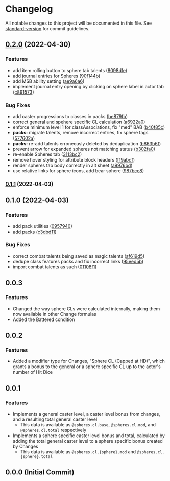 # Changelog

All notable changes to this project will be documented in this file. See [standard-version](https://github.com/conventional-changelog/standard-version) for commit guidelines.

## [0.2.0](https://gitlab.com/Ethaks/foundryvtt-pf1-spheres/compare/v0.1.1...v0.2.0) (2022-04-30)


### Features

* add item rolling button to sphere tab talents ([8098dfe](https://gitlab.com/Ethaks/foundryvtt-pf1-spheres/commit/8098dfedefb4f410b5399c7234994c8717ba4594))
* add journal entries for Spheres ([90f144b](https://gitlab.com/Ethaks/foundryvtt-pf1-spheres/commit/90f144b9e84a60371d7b4661e3b92ec513a9abef))
* add MSB ability setting ([ae9a6a6](https://gitlab.com/Ethaks/foundryvtt-pf1-spheres/commit/ae9a6a603160590a1a035126b658c7661a5bfda9))
* implement journal entry opening by clicking on sphere label in actor tab ([c891573](https://gitlab.com/Ethaks/foundryvtt-pf1-spheres/commit/c8915736da1b3bc9a93f963de1615d5c6ee7a77f))


### Bug Fixes

* add caster progressions to classes in packs ([be879fb](https://gitlab.com/Ethaks/foundryvtt-pf1-spheres/commit/be879fbaf333a4f76e28a51ae3b180673a64f5f7))
* correct general and spehere specific CL calculation ([a6922a0](https://gitlab.com/Ethaks/foundryvtt-pf1-spheres/commit/a6922a06d6d78d4b6264883b4e9823ecc64d1491))
* enforce minimum level 1 for classAssociations, fix "med" BAB ([b40f85c](https://gitlab.com/Ethaks/foundryvtt-pf1-spheres/commit/b40f85cc35a69f103fefc2bfd9d7e44521c6cf92))
* **packs:** migrate talents, remove incorrect entries, fix sphere tags ([577602a](https://gitlab.com/Ethaks/foundryvtt-pf1-spheres/commit/577602af16eba131f0f239c032a122342293e53e))
* **packs:** re-add talents erroneously deleted by deduplication ([b863b6f](https://gitlab.com/Ethaks/foundryvtt-pf1-spheres/commit/b863b6f53d52c162b50f9f6226e110798294690a))
* prevent arrow for expanded spheres not matching status ([b302fa0](https://gitlab.com/Ethaks/foundryvtt-pf1-spheres/commit/b302fa098a36cf9f797f390bbada36475193f62c))
* re-enable Spheres tab ([3113bc2](https://gitlab.com/Ethaks/foundryvtt-pf1-spheres/commit/3113bc287b29c2d790ed3902004157bf0aa88983))
* remove hover styling for attribute block headers ([f19abdf](https://gitlab.com/Ethaks/foundryvtt-pf1-spheres/commit/f19abdf2230f95dadbba357c035e2aa1da37e4e8))
* render spheres tab body correctly in alt sheet ([a9976bd](https://gitlab.com/Ethaks/foundryvtt-pf1-spheres/commit/a9976bd94a291c3bb2e2e44caa27cf299d94551e))
* use relative links for sphere icons, add bear sphere ([987bce8](https://gitlab.com/Ethaks/foundryvtt-pf1-spheres/commit/987bce8f629aaf63e9e0f06a07d75bd62f5a0812))

### [0.1.1](https://gitlab.com/Ethaks/foundryvtt-pf1-spheres/compare/v0.1.0...v0.1.1) (2022-04-03)

## 0.1.0 (2022-04-03)


### Features

* add pack utilities ([0957940](https://gitlab.com/Ethaks/foundryvtt-pf1-spheres/commit/095794016a350ad40c2092c0001af8a445b2208d))
* add packs ([c3dbd11](https://gitlab.com/Ethaks/foundryvtt-pf1-spheres/commit/c3dbd1194ee6cc757b15ec4cc578594e5cb396d0))


### Bug Fixes

* correct combat talents being saved as magic talents ([af619d5](https://gitlab.com/Ethaks/foundryvtt-pf1-spheres/commit/af619d572c867f4bbf89f0c539ef9b7237986173))
* dedupe class features packs and fix incorrect links ([95eed5b](https://gitlab.com/Ethaks/foundryvtt-pf1-spheres/commit/95eed5bef961c21e00d5448f1c5b199399a0ffd1))
* import combat talents as such ([01108f1](https://gitlab.com/Ethaks/foundryvtt-pf1-spheres/commit/01108f159afd6a2be439b7b8788c80160b08ed7b))

## 0.0.3

### Features

- Changed the way sphere CLs were calculated internally, making them now available in other Change formulas
- Added the Battered condition

## 0.0.2

### Features

- Added a modifier type for Changes, "Sphere CL (Capped at HD)", which grants a bonus to the general or a sphere specific CL up to the actor's number of Hit Dice

## 0.0.1

### Features

- Implements a general caster level, a caster level bonus from changes, and a resulting total general caster level
  - This data is available as `@spheres.cl.base`, `@spheres.cl.mod`, and `@spheres.cl.total` respectively
- Implements a sphere specific caster level bonus and total, calculated by adding the total general caster level to a sphere specific bonus created by Changes
  - This data is available as `@spheres.cl.{sphere}.mod` and `@spheres.cl.{sphere}.total`

## 0.0.0 (Initial Commit)
